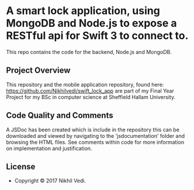 # A smart lock application, using MongoDB and Node.js to expose a RESTful api for Swift 3 to connect to.

This repo contains the code for the backend, Node.js and MongoDB.

## Project Overview

This repository and the mobile application repository, found here: https://github.com/Nikhilvedi/swift_lock_app
are part of my Final Year Project for my BSc in computer science at Sheffield Hallam University.  


## Code Quality and Comments

A JSDoc has been created which is include in the repository this can be downloaded and viewed by navigating to the 'jsdocumentation' folder and browsing the HTML files. See comments within code for more information on implementation and justification.

## License

- Copyright © 2017 Nikhil Vedi.
